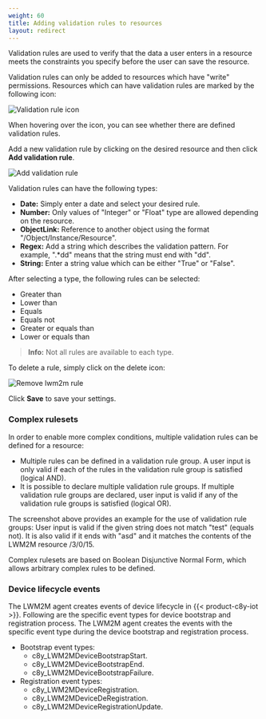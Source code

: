 ```yaml
---
weight: 60
title: Adding validation rules to resources
layout: redirect
---
```



Validation rules are used to verify that the data a user enters in a resource meets the constraints you specify before the user can save the resource.

Validation rules can only be added to resources which have "write" permissions. Resources which can have validation rules are marked by the following icon:

![Validation rule icon](/images/device-protocols/lwm2m/lwm2m-protocols-rules.png)

When hovering over the icon, you can see whether there are defined validation rules.

Add a new validation rule by clicking on the desired resource and then click **Add validation rule**.

![Add validation rule](/images/device-protocols/lwm2m/lwm2m-protocols-addrule.png)

Validation rules can have the following types:

- **Date:** Simply enter a date and select your desired rule.
- **Number:** Only values of "Integer" or "Float" type are allowed depending on the resource.
- **ObjectLink:** Reference to another object using the format "/Object/Instance/Resource".
- **Regex:** Add a string which describes the validation pattern. For example, ".*dd" means that the string must end with "dd".
- **String:** Enter a string value which can be either "True" or "False".

After selecting a type, the following rules can be selected:

- Greater than
- Lower than
- Equals
- Equals not
- Greater or equals than
- Lower or equals than

> **Info:** Not all rules are available to each type.

To delete a rule, simply click on the delete icon:

![Remove lwm2m rule](/images/device-protocols/lwm2m/lwm2m-protocols-removerule.png)

Click **Save** to save your settings.

### Complex rulesets

In order to enable more complex conditions,  multiple validation rules can be defined for a resource:

- Multiple rules can be defined in a validation rule group. A user input is only valid if each of the rules in the validation rule group is satisfied (logical AND).
- It is possible to declare multiple validation rule groups. If multiple validation rule groups are declared, user input is valid if any of the validation rule groups is satisfied (logical OR).

The screenshot above provides an example for the use of validation rule groups: User input is valid if the given string does not match "test" (equals not). It is also valid if it ends with "asd" and it matches the contents of the LWM2M resource /3/0/15.

Complex rulesets are based on Boolean Disjunctive Normal Form, which allows arbitrary complex rules to be defined.

### Device lifecycle events

The LWM2M agent creates events of device lifecycle in {{< product-c8y-iot >}}.
Following are the specific event types for device bootstrap and registration process.
The LWM2M agent creates the events with the specific event type during the device bootstrap and registration process.

- Bootstrap event types:
    - c8y_LWM2MDeviceBootstrapStart.
    - c8y_LWM2MDeviceBootstrapEnd.
    - c8y_LWM2MDeviceBootstrapFailure.
- Registration event types:
    - c8y_LWM2MDeviceRegistration.
    - c8y_LWM2MDeviceDeRegistration.
    - c8y_LWM2MDeviceRegistrationUpdate.
